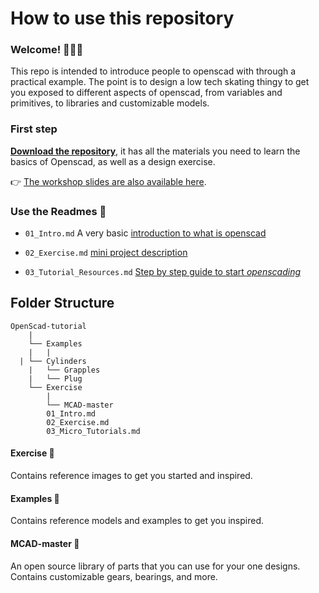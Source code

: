 # How to use this repository
### Welcome! 🍦✨😺
This repo is intended to introduce people to openscad with through a practical example. The point is to design a low tech skating thingy to get you exposed to different aspects of openscad, from variables and primitives, to libraries and customizable models.
### First step
[**Download the repository**](https://github.com/goscommons/OpenScad-tutorial/archive/master.zip), it has all the materials you need to learn the basics of Openscad, as well as a design exercise.


👉 [The workshop slides are also available here](https://docs.google.com/presentation/d/1xf1cKYZsee7haX75Gnl9ko8-7QClpZwbEC8wByvEq1Y/edit#slide=id.g441789d649_1_60).

### Use the Readmes 📖
* ```01_Intro.md``` A very basic [introduction to what is openscad](01_Intro.md)

* ```02_Exercise.md``` [mini project description](02_Exercise.md)

* ```03_Tutorial_Resources.md``` [Step by step guide to start *openscading*](03_Tutorial_Resources.md)

## Folder Structure
```
OpenScad-tutorial
	|
	└── Examples
	|	|
  |	└── Cylinders
	|	└── Grapples
	|	└── Plug
	└── Exercise
		|
		└── MCAD-master
		01_Intro.md
		02_Exercise.md
		03_Micro_Tutorials.md

```
#### Exercise 📂
Contains reference images to get you started and inspired.

#### Examples 📂
Contains reference models and examples to get you inspired.

#### MCAD-master 📂
An open source library of parts that you can use for your one designs. Contains customizable gears, bearings, and more.
